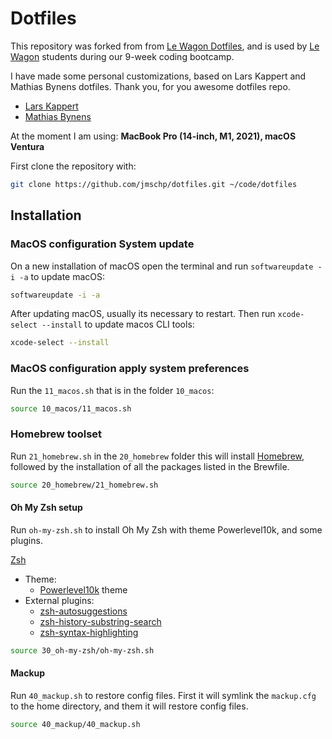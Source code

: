 # Dotfiles

This repository was forked from from [Le Wagon Dotfiles](https://github.com/lewagon/dotfiles), and is used by [Le Wagon](https://www.lewagon.com) students during our 9-week coding bootcamp.

I have made some personal customizations, based on Lars Kappert and Mathias Bynens dotfiles. Thank you, for you awesome dotfiles repo.

- [Lars Kappert](https://github.com/webpro/dotfiles)
- [Mathias Bynens](https://github.com/mathiasbynens/dotfiles)

At the moment I am using: **MacBook Pro (14-inch, M1, 2021), macOS Ventura**

First clone the repository with:

```sh
git clone https://github.com/jmschp/dotfiles.git ~/code/dotfiles
```

## Installation

### MacOS configuration System update

On a new installation of macOS open the terminal and run `softwareupdate -i -a` to update macOS:

```sh
softwareupdate -i -a
```

After updating macOS, usually its necessary to restart. Then run `xcode-select --install` to update macos CLI tools:

```sh
xcode-select --install
```

### MacOS configuration apply system preferences

Run the `11_macos.sh` that is in the folder `10_macos`:

```sh
source 10_macos/11_macos.sh
```

### Homebrew toolset

Run `21_homebrew.sh` in the `20_homebrew` folder this will install [Homebrew](https://brew.sh/), followed by the installation of all the packages listed in the Brewfile.

```sh
source 20_homebrew/21_homebrew.sh
```

#### Oh My Zsh setup

Run `oh-my-zsh.sh` to install Oh My Zsh with theme Powerlevel10k, and some plugins.

[Zsh](https://www.zsh.org/)

- Theme:
  - [Powerlevel10k](https://github.com/romkatv/powerlevel10k) theme
- External plugins:
  - [zsh-autosuggestions](https://github.com/zsh-users/zsh-autosuggestions)
  - [zsh-history-substring-search](https://github.com/zsh-users/zsh-history-substring-search)
  - [zsh-syntax-highlighting](https://github.com/zsh-users/zsh-syntax-highlighting/blob/master/INSTALL.md)

```sh
source 30_oh-my-zsh/oh-my-zsh.sh
```

#### Mackup

Run `40_mackup.sh` to restore config files. First it will symlink the `mackup.cfg` to the home directory, and them it will restore config files.

```sh
source 40_mackup/40_mackup.sh
```
